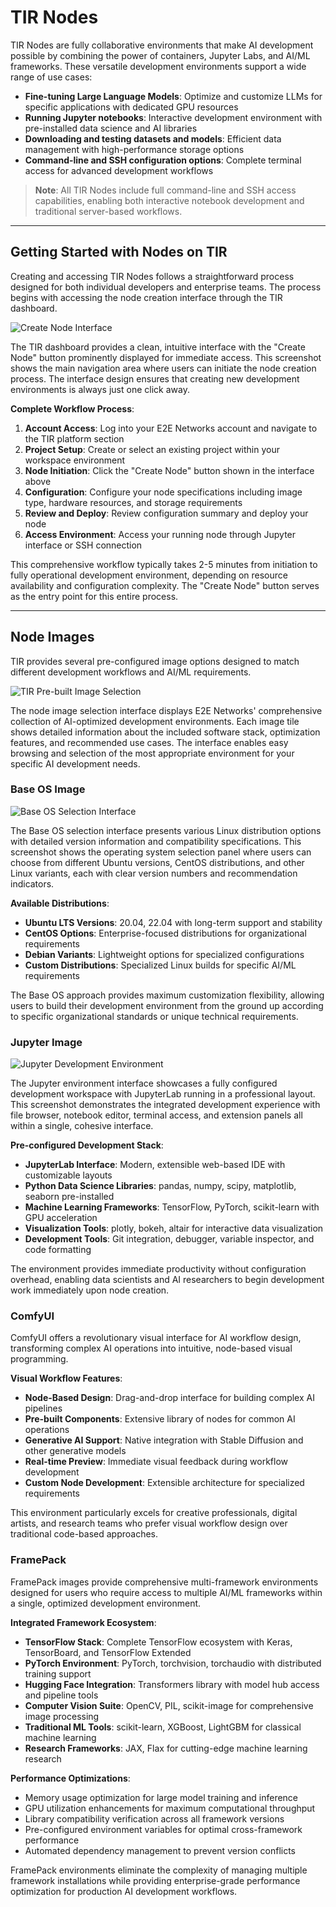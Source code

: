# TIR Nodes

TIR Nodes are fully collaborative environments that make AI development possible by combining the power of containers, Jupyter Labs, and AI/ML frameworks. These versatile development environments support a wide range of use cases:

- **Fine-tuning Large Language Models**: Optimize and customize LLMs for specific applications with dedicated GPU resources
- **Running Jupyter notebooks**: Interactive development environment with pre-installed data science and AI libraries  
- **Downloading and testing datasets and models**: Efficient data management with high-performance storage options
- **Command-line and SSH configuration options**: Complete terminal access for advanced development workflows

> **Note**: All TIR Nodes include full command-line and SSH access capabilities, enabling both interactive notebook development and traditional server-based workflows.

---

## Getting Started with Nodes on TIR

Creating and accessing TIR Nodes follows a straightforward process designed for both individual developers and enterprise teams. The process begins with accessing the node creation interface through the TIR dashboard.

![Create Node Interface](https://docs.e2enetworks.com/assets/images/click_create_node-5cdfde38a5974bab42107967b1db8214.png)

The TIR dashboard provides a clean, intuitive interface with the "Create Node" button prominently displayed for immediate access. This screenshot shows the main navigation area where users can initiate the node creation process. The interface design ensures that creating new development environments is always just one click away.

**Complete Workflow Process**:

1. **Account Access**: Log into your E2E Networks account and navigate to the TIR platform section
2. **Project Setup**: Create or select an existing project within your workspace environment  
3. **Node Initiation**: Click the "Create Node" button shown in the interface above
4. **Configuration**: Configure your node specifications including image type, hardware resources, and storage requirements
5. **Review and Deploy**: Review configuration summary and deploy your node
6. **Access Environment**: Access your running node through Jupyter interface or SSH connection

This comprehensive workflow typically takes 2-5 minutes from initiation to fully operational development environment, depending on resource availability and configuration complexity. The "Create Node" button serves as the entry point for this entire process.

---

## Node Images

TIR provides several pre-configured image options designed to match different development workflows and AI/ML requirements.

![TIR Pre-built Image Selection](https://docs.e2enetworks.com/assets/images/node_create_tirprebuilt-6fe32f7a774c2d3dadb7f5d167ca1392.png)

The node image selection interface displays E2E Networks' comprehensive collection of AI-optimized development environments. Each image tile shows detailed information about the included software stack, optimization features, and recommended use cases. The interface enables easy browsing and selection of the most appropriate environment for your specific AI development needs.

### Base OS Image

![Base OS Selection Interface](https://docs.e2enetworks.com/assets/images/node_create_baseos-7822960dbeed2c236e77da807fe1c30e.png)

The Base OS selection interface presents various Linux distribution options with detailed version information and compatibility specifications. This screenshot shows the operating system selection panel where users can choose from different Ubuntu versions, CentOS distributions, and other Linux variants, each with clear version numbers and recommendation indicators.

**Available Distributions**:
- **Ubuntu LTS Versions**: 20.04, 22.04 with long-term support and stability
- **CentOS Options**: Enterprise-focused distributions for organizational requirements
- **Debian Variants**: Lightweight options for specialized configurations
- **Custom Distributions**: Specialized Linux builds for specific AI/ML requirements

The Base OS approach provides maximum customization flexibility, allowing users to build their development environment from the ground up according to specific organizational standards or unique technical requirements.

### Jupyter Image

![Jupyter Development Environment](https://docs.e2enetworks.com/assets/images/note_book_overview3-ea56bda8301e383531e7162eaf778941.png)

The Jupyter environment interface showcases a fully configured development workspace with JupyterLab running in a professional layout. This screenshot demonstrates the integrated development experience with file browser, notebook editor, terminal access, and extension panels all within a single, cohesive interface.

**Pre-configured Development Stack**:
- **JupyterLab Interface**: Modern, extensible web-based IDE with customizable layouts
- **Python Data Science Libraries**: pandas, numpy, scipy, matplotlib, seaborn pre-installed
- **Machine Learning Frameworks**: TensorFlow, PyTorch, scikit-learn with GPU acceleration
- **Visualization Tools**: plotly, bokeh, altair for interactive data visualization
- **Development Tools**: Git integration, debugger, variable inspector, and code formatting

The environment provides immediate productivity without configuration overhead, enabling data scientists and AI researchers to begin development work immediately upon node creation.

### ComfyUI

ComfyUI offers a revolutionary visual interface for AI workflow design, transforming complex AI operations into intuitive, node-based visual programming.

**Visual Workflow Features**:
- **Node-Based Design**: Drag-and-drop interface for building complex AI pipelines
- **Pre-built Components**: Extensive library of nodes for common AI operations
- **Generative AI Support**: Native integration with Stable Diffusion and other generative models
- **Real-time Preview**: Immediate visual feedback during workflow development
- **Custom Node Development**: Extensible architecture for specialized requirements

This environment particularly excels for creative professionals, digital artists, and research teams who prefer visual workflow design over traditional code-based approaches.

### FramePack

FramePack images provide comprehensive multi-framework environments designed for users who require access to multiple AI/ML frameworks within a single, optimized development environment.

**Integrated Framework Ecosystem**:
- **TensorFlow Stack**: Complete TensorFlow ecosystem with Keras, TensorBoard, and TensorFlow Extended
- **PyTorch Environment**: PyTorch, torchvision, torchaudio with distributed training support
- **Hugging Face Integration**: Transformers library with model hub access and pipeline tools
- **Computer Vision Suite**: OpenCV, PIL, scikit-image for comprehensive image processing
- **Traditional ML Tools**: scikit-learn, XGBoost, LightGBM for classical machine learning
- **Research Frameworks**: JAX, Flax for cutting-edge machine learning research

**Performance Optimizations**:
- Memory usage optimization for large model training and inference
- GPU utilization enhancements for maximum computational throughput
- Library compatibility verification across all framework versions  
- Pre-configured environment variables for optimal cross-framework performance
- Automated dependency management to prevent version conflicts

FramePack environments eliminate the complexity of managing multiple framework installations while providing enterprise-grade performance optimization for production AI development workflows.